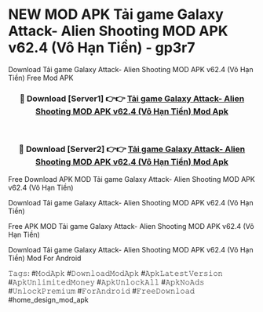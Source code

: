 # NEW MOD APK Tải game Galaxy Attack- Alien Shooting MOD APK v62.4 (Vô Hạn Tiền) - gp3r7
Download Tải game Galaxy Attack- Alien Shooting MOD APK v62.4 (Vô Hạn Tiền) Free Mod APK

<div align="center">
<h3>🔴 Download [Server1] 👉👉 <a href="https://apk-comot.site?title=Tải_game_Galaxy_Attack-_Alien_Shooting_MOD_APK_v62.4_(Vô_Hạn_Tiền)">Tải game Galaxy Attack- Alien Shooting MOD APK v62.4 (Vô Hạn Tiền) Mod Apk</a></h3><br>

<h3>🔴 Download [Server2] 👉👉 <a href="https://apk-comot.site?title=Tải_game_Galaxy_Attack-_Alien_Shooting_MOD_APK_v62.4_(Vô_Hạn_Tiền)">Tải game Galaxy Attack- Alien Shooting MOD APK v62.4 (Vô Hạn Tiền) Mod Apk</a></h3>
</div>


Free Download APK MOD Tải game Galaxy Attack- Alien Shooting MOD APK v62.4 (Vô Hạn Tiền)

Download Tải game Galaxy Attack- Alien Shooting MOD APK v62.4 (Vô Hạn Tiền) 

Free APK MOD Tải game Galaxy Attack- Alien Shooting MOD APK v62.4 (Vô Hạn Tiền) 

Download Tải game Galaxy Attack- Alien Shooting MOD APK v62.4 (Vô Hạn Tiền) Mod For Android

𝚃𝚊𝚐𝚜: #𝙼𝚘𝚍𝙰𝚙𝚔 #𝙳𝚘𝚠𝚗𝚕𝚘𝚊𝚍𝙼𝚘𝚍𝙰𝚙𝚔 #𝙰𝚙𝚔𝙻𝚊𝚝𝚎𝚜𝚝𝚅𝚎𝚛𝚜𝚒𝚘𝚗 #𝙰𝚙𝚔𝚄𝚗𝚕𝚒𝚖𝚒𝚝𝚎𝚍𝙼𝚘𝚗𝚎𝚢 #𝙰𝚙𝚔𝚄𝚗𝚕𝚘𝚌𝚔𝙰𝚕𝚕 #𝙰𝚙𝚔𝙽𝚘𝙰𝚍𝚜 #𝚄𝚗𝚕𝚘𝚌𝚔𝙿𝚛𝚎𝚖𝚒𝚞𝚖 #𝙵𝚘𝚛𝙰𝚗𝚍𝚛𝚘𝚒𝚍 #𝙵𝚛𝚎𝚎𝙳𝚘𝚠𝚗𝚕𝚘𝚊𝚍 #home_design_mod_apk